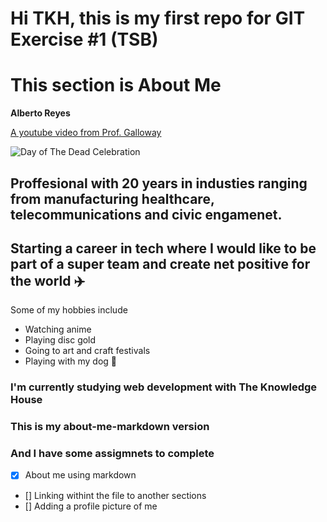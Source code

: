 # Hi TKH, this is my first repo for GIT Exercise #1 (TSB)
# This section is About Me

**Alberto Reyes**

[A youtube video from Prof. Galloway](https://youtu.be/xmdR0Jvm2EY?si=SRqp7BKq5qaNZLtb)

![Day of The Dead Celebration](/img/pexels-jair-hernandez-13899439.jpg)

## Proffesional with 20 years in industies ranging from manufacturing healthcare, telecommunications and civic engamenet.

## Starting a career in tech where I would like to be part of a super team and create net positive for the world :airplane:

Some of my hobbies include
- Watching anime
- Playing disc gold
- Going to art and craft festivals
- Playing with my dog :dog:

### I'm currently studying web development with The Knowledge House
### This is my about-me-markdown version
### And I have some assigmnets to complete

- [X] About me using markdown
- [] Linking withint the file to another sections
- [] Adding a profile picture of me